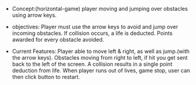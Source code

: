 - Concept:(horizontal-game) player moving and jumping over obstacles using arrow keys.

- objectives: Player must use the arrow keys to avoid and jump over incoming obstacles. If collision occurs, a life is deducted. Points awarded for every obstacle avoided.

- Current Features: Player able to move left & right, as well as jump.(with the arrow keys). Obstacles moving from right to left, if hit you get sent back to the left of the screen. A collision results in a single point deduction from life. When player runs out of lives, game stop, user can then click button to restart.
